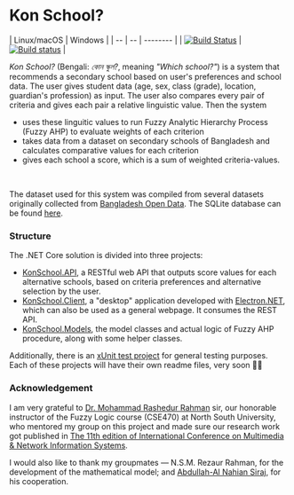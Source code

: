 # Kon School?

| Linux/macOS | Windows |
| -- | -- | -------- |
| [![Build Status](https://travis-ci.org/maacpiash/KonSchool.svg?branch=master)](https://travis-ci.org/maacpiash/KonSchool) | [![Build status](https://ci.appveyor.com/api/projects/status/bsmib72le6n8pc1u?svg=true)](https://ci.appveyor.com/project/maacpiash/konschool) |


*Kon School?* (Bengali: *কোন স্কুল?*, meaning *"Which school?"*) is a system that recommends a secondary school based on user's preferences and school data. The user gives student data (age, sex, class (grade), location, guardian's profession) as input. The user also compares every pair of criteria and gives each pair a relative linguistic value. Then the system
- uses these linguitic values to run Fuzzy Analytic Hierarchy Process (Fuzzy AHP) to evaluate weights of each criterion
- takes data from a dataset on secondary schools of Bangladesh and calculates comparative values for each criterion
- gives each school a score, which is a sum of weighted criteria-values.
<br/>


The dataset used for this system was compiled from several datasets originally collected from [Bangladesh Open Data](http://data.gov.bd/dataset). The SQLite database can be found [here](https://drive.google.com/open?id=1_MZnVRHl0ZLHEMab7lBhpUvuS3yaLoPZ).

### Structure

The .NET Core solution is divided into three projects:
- [KonSchool.API](https://github.com/maacpiash/KonSchool/tree/master/KonSchool.API), a RESTful web API that outputs score values for each alternative schools, based on criteria preferences and alternative selection by the user.
- [KonSchool.Client](https://github.com/maacpiash/KonSchool/tree/master/KonSchool.Client), a "desktop" application developed with [Electron.NET](https://github.com/ElectronNET/Electron.NET), which can also be used as a general webpage. It consumes the REST API.
- [KonSchool.Models](https://github.com/maacpiash/KonSchool/tree/master/KonSchool.Models), the model classes and actual logic of Fuzzy AHP procedure, along with some helper classes.

Additionally, there is an [xUnit test project](https://github.com/maacpiash/KonSchool/tree/master/KonSchool.Test) for general testing purposes.<br/>
Each of these projects will have their own readme files, very soon 🤞🏽

### Acknowledgement
I am very grateful to [Dr. Mohammad Rashedur Rahman](http://ece.northsouth.edu/people/rashedur-rahman/) sir, our honorable instructor of the Fuzzy Logic course (CSE470) at North South University, who mentored my group on this project and made sure our research work got published in [The 11th edition of International Conference 
on Multimedia & Network Information Systems](https://missi.pwr.edu.pl/2018/).<p>I would also like to thank my groupmates — N.S.M. Rezaur Rahman, for the development of the mathematical model; and [Abdullah-Al Nahian Siraj](https://github.com/Nahian-Siraj), for his cooperation.</p>
